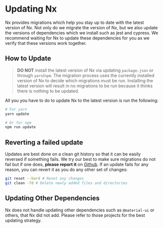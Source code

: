 # Updating Nx

Nx provides migrations which help you stay up to date with the latest version of Nx.
Not only do we migrate the version of Nx, but we also update the versions of dependencies which we install such as jest and cypress.
We recommend waiting for Nx to update these dependencies for you as we verify that these versions work together.

## How to Update

> **DO NOT** install the latest version of Nx via updating `package.json` or through `yarn`/`npm`.
> The migration process uses the currently installed version of Nx to decide which migrations must be run.
> Installing the latest version will result in no migrations to be run because it thinks there is nothing to be updated.

All you you have to do to update Nx to the latest version is run the following:

```bash
# For yarn
yarn update

# Or for npm
npm run update
```

## Reverting a failed update

Updates are best done on a clean git history so that it can be easily reversed if something fails.
We try our best to make sure migrations do not fail but if one does, **please report it** on [Github](https://www.github.com/nrwl/nx/issues/new/).
If an update fails for any reason, you can revert it as you do any other set of changes:

```bash
git reset --hard # Reset any changes
git clean -fd # Delete newly added files and directories
```

## Updating Other Dependencies

Nx does not handle updating other dependencies such as `@material-ui` or others, that Nx did not add. Please refer to those projects for the best updating strategy.
